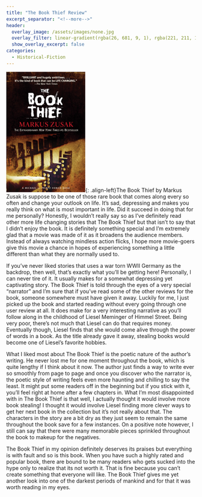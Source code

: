 ```yaml
---
title: "The Book Thief Review"
excerpt_separator: "<!--more-->"
header:
  overlay_image: /assets/images/none.jpg
  overlay_filter: linear-gradient(rgba(26, 681, 9, 1), rgba(221, 211, 142, 1))
  show_overlay_excerpt: false
categories:
  - Historical-Fiction
---
```

![book-thief-cover](/assets/images/book-thief.jpg){: .align-left}The Book Thief by Markus Zusak is suppose to be one of those rare book that comes along every so often and change your outlook on life. It’s sad, depressing and makes you really think on what is most important in life. Did it succeed in doing that for me personally? Honestly, I wouldn’t really say so as I’ve definitely read other more life changing stories that The Book Thief but that isn’t to say that I didn’t enjoy the book. It is definitely something special and I’m extremely glad that a movie was made of it as it broadens the audience members. Instead of always watching mindless action flicks, I hope more movie-goers give this movie a chance in hopes of experiencing something a little different than what they are normally used to.

If you’ve never liked stories that uses a war torn WWII Germany as the backdrop, then well, that’s exactly what you’ll be getting here! Personally, I can never tire of it. It usually makes for a somewhat depressing yet captivating story. The Book Thief is told through the eyes of a very special “narrator” and I’m sure that if you’ve read some of the other reviews for the book, someone somewhere must have given it away. Luckily for me, I just picked up the book and started reading without every going through one user review at all. It does make for a very interesting narrative as you’ll follow along in the childhood of Liesel Meminger of Himmel Street. Being very poor, there’s not much that Liesel can do that requires money. Eventually though, Liesel finds that she would come alive through the power of words in a book. As the title already gave it away, stealing books would become one of Liesel’s favorite hobbies.

What I liked most about The Book Thief is the poetic nature of the author’s writing. He never lost me for one moment throughout the book, which is quite lengthy if I think about it now. The author just finds a way to write ever so smoothly from page to page and once you discover who the narrator is, the poetic style of writing feels even more haunting and chilling to say the least. It might put some readers off in the beginning but if you stick with it, you’ll feel right at home after a few chapters in. What I’m most disappointed with in The Book Thief is that well, I actually thought it would involve more book stealing! I thought it would involve Liesel finding more clever ways to get her next book in the collection but it’s not really about that. The characters in the story are a bit dry as they just seem to remain the same throughout the book save for a few instances. On a positive note however, I still can say that there were many memorable pieces sprinkled throughout the book to makeup for the negatives.

The Book Thief in my opinion definitely deserves its praises but everything is with fault and so is this book. When you have such a highly rated and popular book, there are bound to be many readers who gets sucked into the hype only to realize that its not worth it. That is fine because you can’t create something that everyone will like. The Book Thief gives me yet another look into one of the darkest periods of mankind and for that it was worth reading in my eyes.